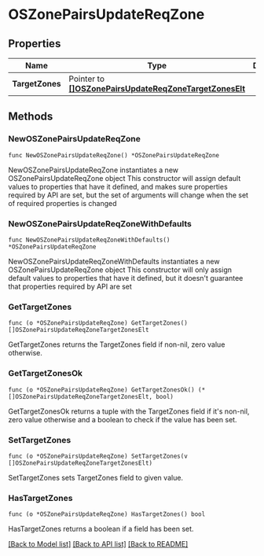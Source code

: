 # OSZonePairsUpdateReqZone

## Properties

Name | Type | Description | Notes
------------ | ------------- | ------------- | -------------
**TargetZones** | Pointer to [**[]OSZonePairsUpdateReqZoneTargetZonesElt**](OSZonePairsUpdateReqZoneTargetZonesElt.md) |  | [optional] 

## Methods

### NewOSZonePairsUpdateReqZone

`func NewOSZonePairsUpdateReqZone() *OSZonePairsUpdateReqZone`

NewOSZonePairsUpdateReqZone instantiates a new OSZonePairsUpdateReqZone object
This constructor will assign default values to properties that have it defined,
and makes sure properties required by API are set, but the set of arguments
will change when the set of required properties is changed

### NewOSZonePairsUpdateReqZoneWithDefaults

`func NewOSZonePairsUpdateReqZoneWithDefaults() *OSZonePairsUpdateReqZone`

NewOSZonePairsUpdateReqZoneWithDefaults instantiates a new OSZonePairsUpdateReqZone object
This constructor will only assign default values to properties that have it defined,
but it doesn't guarantee that properties required by API are set

### GetTargetZones

`func (o *OSZonePairsUpdateReqZone) GetTargetZones() []OSZonePairsUpdateReqZoneTargetZonesElt`

GetTargetZones returns the TargetZones field if non-nil, zero value otherwise.

### GetTargetZonesOk

`func (o *OSZonePairsUpdateReqZone) GetTargetZonesOk() (*[]OSZonePairsUpdateReqZoneTargetZonesElt, bool)`

GetTargetZonesOk returns a tuple with the TargetZones field if it's non-nil, zero value otherwise
and a boolean to check if the value has been set.

### SetTargetZones

`func (o *OSZonePairsUpdateReqZone) SetTargetZones(v []OSZonePairsUpdateReqZoneTargetZonesElt)`

SetTargetZones sets TargetZones field to given value.

### HasTargetZones

`func (o *OSZonePairsUpdateReqZone) HasTargetZones() bool`

HasTargetZones returns a boolean if a field has been set.


[[Back to Model list]](../README.md#documentation-for-models) [[Back to API list]](../README.md#documentation-for-api-endpoints) [[Back to README]](../README.md)


